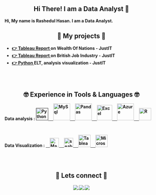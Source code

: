 <!-- <img src="https://i.gifer.com/QWc9.mp4" width=480 height=480></img> -->

<div align="center"> <h2 align="center"> Hi There! I am a Data Analyst 👋 </h2> </div>
<b>Hi, My name is Rashedul Hasan. I am a Data Analyst.<b>
<br>
<h2 align="center"> 🌱 My projects 🌱 </h2>
  
- <a href="https://github.com/Rashedul007/WealthOfNations">👉 <b>Tableau Report</b> </a> on Wealth Of Nations - JustIT
- <a href="https://github.com/Rashedul007/BritJobs">👉 <b>Tableau Report</b> </a> on British Job Industry - JustIT
- <a href="https://github.com/Rashedul007/python_JustIt/tree/main">👉 <b>Python </b> </a> ELT, analysis  visualization - JustIT



<br><br>

<!-- *************************************************************************************************************************************************************************************** -->
<h2 align="center"> 🤓	 Experience in Tools & Languages 🤓 </h2>

<p align="left">
<b>Data analysis : </b>
<a href=""> <img src="https://github.com/Rashedul007/Rashedul007/assets/6073602/d5502e01-64ba-47cb-89ff-1c2dfe4538cb"  height="40" alt="Python"/> </a>
<a href="#"> &nbsp &nbsp <img src="https://github.com/Rashedul007/Rashedul007/assets/6073602/24756cb4-b31c-41a4-9580-c1f1d6e7ebe0" height="55" alt="MySql" /> </a>
<a href="#"> &nbsp &nbsp <img src="https://github.com/Rashedul007/Rashedul007/assets/6073602/aa44d039-e4a3-4583-8d56-0317db7c9e5f"  height="55" alt="Pandas" /> </a>
<a href="#"> &nbsp &nbsp <img src="https://github.com/Rashedul007/Rashedul007/assets/6073602/d8ef03af-e404-4df4-b529-0c15796314a4"  height="50" alt="Excel" /> </a>
<a href="#">  &nbsp &nbsp <img src="https://github.com/Rashedul007/Rashedul007/assets/6073602/04c1862f-3ef8-4672-b712-d7dbc9653afe" height="55"  alt="Azure" /> </a>
<a href="#">  &nbsp &nbsp <img src="https://github.com/Rashedul007/Rashedul007/assets/6073602/746ebe0f-882b-4e9c-b37e-cdad6b158b67" height="40" alt="R"  /> </a>

</p>


<br>

<!-- *************************************************************************************************************************************************************************************** -->

<p align="left">
<b>Data Visualization : </b>
<a href="https://matplotlib.org/">   &nbsp &nbsp   <img src="https://matplotlib.org/stable/_static/logo2_compressed.svg" alt="Matplotlib" height="30"/> </a>
<a href="https://seaborn.pydata.org/">   &nbsp &nbsp   <img src="https://seaborn.pydata.org/_static/logo-wide-lightbg.svg" height="30" alt="seaborn"/> </a>
<a href="https://www.tableau.com/">   &nbsp &nbsp   <img src="https://github.com/Rashedul007/Rashedul007/assets/6073602/195258e3-8a9c-430c-816a-75aabd71f5e7" alt="Tableau" height="40"/> </a>
<a href="https://powerbi.microsoft.com/en-gb/">   &nbsp &nbsp   <img src="https://insightsoftware.com/wp-content/uploads/2018/03/blog-microsoft-power-bi-solid-color.jpg" alt="Microsoft Power BI" height="40"/> </a>
</p>



<br><br>
<div align="center"> <h2 align="center"> 👨 Lets connect 👩 </h2> </div>

<p align="center">
  <a href="https://www.linkedin.com/in/rashedul-hasan-shaon/">
    <img align="center" src="https://img.shields.io/badge/linkedin-%230077B5.svg?&style=for-the-badge&logo=linkedin&logoColor=white" />
</a>

<a href="https://public.tableau.com/app/profile/rashedul.hasan7669">
  <img align="center" src="https://img.shields.io/badge/-Tableau-1e376b?style=for-the-badge&logo=tableau&logoColor=white"  />
</a>

<a href="mailto:rh.shaon@gmail.com">  
  <img align="center" src="https://img.shields.io/badge/gmail-f1f2f6.svg?&style=for-the-badge&logo=gmail&logoColor=red"  />
</a>

</p>

<!-- ************************************ -->

<!--

    <table>
      <tr>
        <th>Company</th>
        <th>Contact</th>
        <th>Country</th>
      </tr>
      <tr>
        <td>Alfreds Futterkiste</td>
        <td>Maria Anders</td>
        <td>Germany</td>
      </tr>
      <tr>
        <td>Centro comercial Moctezuma</td>
        <td>Francisco Chang</td>
        <td>Mexico</td>
      </tr>
    </table>

  -->


<!--
**Rashedul007/Rashedul007** is a ✨ _special_ ✨ repository because its `README.md` (this file) appears on your GitHub profile.

Here are some ideas to get you started:

- 🔭 I’m currently working on ...
- 🌱 I’m currently learning ...
- 👯 I’m looking to collaborate on ...
- 🤔 I’m looking for help with ...
- 💬 Ask me about ...
- 📫 How to reach me: ...
- 😄 Pronouns: ...
- ⚡ Fun fact: ...
-->
